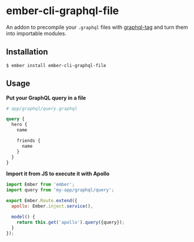 # ember-cli-graphql-file

An addon to precompile your `.graphql` files with [graphql-tag](https://github.com/apollographql/graphql-tag) and turn them into importable modules.

## Installation

```
$ ember install ember-cli-graphql-file
```

## Usage

__Put your GraphQL query in a file__

```graphql
# app/graphql/query.graphql

query {
  hero {
    name

    friends {
      name
    }
  }
}
```

__Import it from JS to execute it with Apollo__

```js
import Ember from 'ember';
import query from 'my-app/graphql/query';

export Ember.Route.extend({
  apollo: Ember.inject.service(),

  model() {
    return this.get('apollo').query({query});
  }
});
```
